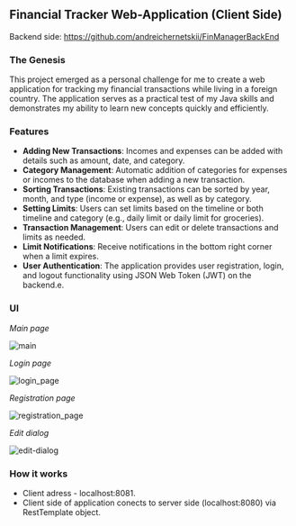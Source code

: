 ## Financial Tracker Web-Application (Client Side)
Backend side: https://github.com/andreichernetskii/FinManagerBackEnd

### The Genesis
This project emerged as a personal challenge for me to create a web application for tracking my financial transactions while living in a foreign country. The application serves as a practical test of my Java skills and demonstrates my ability to learn new concepts quickly and efficiently.

### Features
- **Adding New Transactions**: Incomes and expenses can be added with details such as amount, date, and category.
- **Category Management**: Automatic addition of categories for expenses or incomes to the database when adding a new transaction.
- **Sorting Transactions**: Existing transactions can be sorted by year, month, and type (income or expense), as well as by category.
- **Setting Limits**: Users can set limits based on the timeline or both timeline and category (e.g., daily limit or daily limit for groceries).
- **Transaction Management**: Users can edit or delete transactions and limits as needed.
- **Limit Notifications**: Receive notifications in the bottom right corner when a limit expires.
- **User Authentication**: The application provides user registration, login, and logout functionality using JSON Web Token (JWT) on the backend.e.

### UI
_Main page_

![main](https://github.com/andreichernetskii/FinMangerFrontEnd/assets/73879364/cc4091b5-25a6-499c-9340-eab7e64f5efe)

_Login page_

![login_page](https://github.com/andreichernetskii/FinMangerFrontEnd/assets/73879364/56d554d1-ca70-4596-93cb-78a4825421e6)

_Registration page_

![registration_page](https://github.com/andreichernetskii/FinMangerFrontEnd/assets/73879364/bc34290a-0635-4ff4-acde-6d54f1e7f112)

_Edit dialog_ 

![edit-dialog](https://github.com/andreichernetskii/FinMangerFrontEnd/assets/73879364/0cf6fa72-ccce-437c-9eeb-6aa88eed8d26)

### How it works
- Client adress - localhost:8081.
- Client side of application conects to server side (localhost:8080) via RestTemplate object. 
